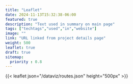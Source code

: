 ```yaml
---
title: "Leaflet"
date: 2024-11-13T15:32:38-06:00
featured: true
description: "Text used in summary on main page"
tags: ["techtags","used","in","website"]
image: ""
link: "URL linked from project details page"
weight: 500
leaflet: true
draft: true
sitemap:
  priority : 0.8
---
```


{{< leaflet json="/dataviz/routes.json" height="500px" >}}
